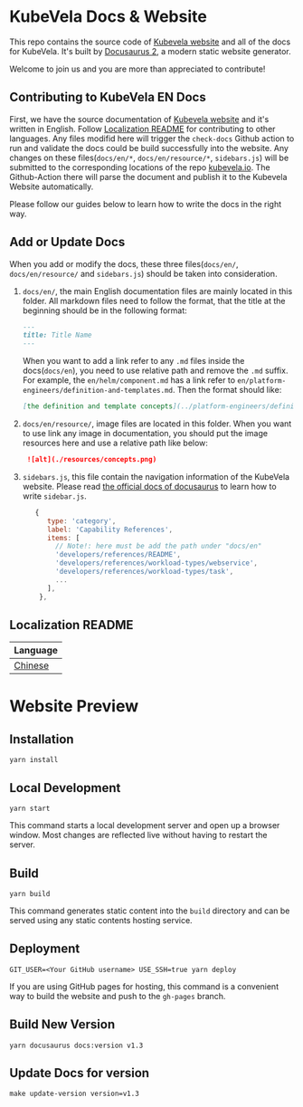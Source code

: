 # KubeVela Docs & Website

This repo contains the source code of [Kubevela website](http://kubevela.io/) and all of the docs for KubeVela.
It's built by [Docusaurus 2](https://v2.docusaurus.io/), a modern static website generator.

Welcome to join us and you are more than appreciated to contribute!

## Contributing to KubeVela EN Docs

First, we have the source documentation of [Kubevela website](http://kubevela.io/) and it's written in English. Follow [Localization README](https://github.com/oam-dev/kubevela.io#localization-readme) for contributing to other languages.
Any files modifid here will trigger the `check-docs` Github action to run and validate the docs could be build successfully into the website.
Any changes on these files(`docs/en/*`, `docs/en/resource/*`, `sidebars.js`) will be submitted to the corresponding locations of the repo 
[kubevela.io](https://github.com/oam-dev/kubevela.io). The Github-Action there will parse the document and publish it to the Kubevela Website automatically.

Please follow our guides below to learn how to write the docs in the right way.

## Add or Update Docs

When you add or modify the docs, these three files(`docs/en/`, `docs/en/resource/` and `sidebars.js`) should be taken into consideration.

1. `docs/en/`, the main English documentation files are mainly located in this folder. All markdown files need to follow the format,
   that the title at the beginning should be in the following format:

    ```markdown
    ---
    title: Title Name
    ---
   
    ```

   When you want to add a link refer to any `.md` files inside the docs(`docs/en`), you need to use relative path and remove the `.md` suffix.
   For example, the `en/helm/component.md` has a link refer to `en/platform-engineers/definition-and-templates.md`. Then the format should like:

    ```markdown
   [the definition and template concepts](../platform-engineers/definition-and-templates)
    ```

2. `docs/en/resource/`, image files are located in this folder. When you want to use link any image in documentation, 
   you should put the image resources here and use a relative path like below:

   ```markdown
    ![alt](./resources/concepts.png)
   ```

3. `sidebars.js`, this file contain the navigation information of the KubeVela website.
   Please read [the official docs of docusaurus](https://docusaurus.io/docs/sidebar) to learn how to write `sidebar.js`.

   ```js
      {
         type: 'category',
         label: 'Capability References',
         items: [
           // Note!: here must be add the path under "docs/en" 
           'developers/references/README',
           'developers/references/workload-types/webservice',
           'developers/references/workload-types/task',
           ...
         ],
       },
   ```




## Localization README

| Language                |
| ----------------------- |
| [Chinese](README-zh.md) |



# Website Preview


## Installation

```console
yarn install
```

## Local Development

```console
yarn start
```

This command starts a local development server and open up a browser window. Most changes are reflected live without having to restart the server.

## Build

```console
yarn build
```

This command generates static content into the `build` directory and can be served using any static contents hosting service.

## Deployment

```console
GIT_USER=<Your GitHub username> USE_SSH=true yarn deploy
```

If you are using GitHub pages for hosting, this command is a convenient way to build the website and push to the `gh-pages` branch.


## Build New Version

```
yarn docusaurus docs:version v1.3
```

## Update Docs for version

```
make update-version version=v1.3
```